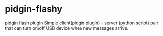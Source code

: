 # pidgin-flashy
pidgin flash plugin
Simple client(pidgin plugin) - server (python script) pair that can turn on\off USB device when new messages arrive.
